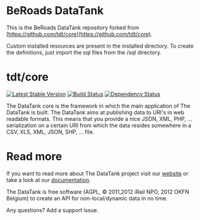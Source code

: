 
# BeRoads DataTank

This is the BeRoads DataTank repository forked from [https://github.com/tdt/core](https://github.com/tdt/core).

Custom installed resources are present in the installed directory. To create
the definitions, just import the sql files from the /sql directory.

# tdt/core


[![Latest Stable Version](https://poser.pugx.org/tdt/core/version.png)](https://packagist.org/packages/tdt/core)
[![Build Status](https://travis-ci.org/tdt/core.png?branch=development)](https://travis-ci.org/tdt/core) [![Dependency Status](https://www.versioneye.com/php/tdt:core/badge.png)](https://www.versioneye.com/php/tdt:core)

The DataTank core is the framework in which the main application of The DataTank is built. The DataTank aims at publishing data to URI's in web readable formats. This means that you provide a nice JSON, XML, PHP, ... serialization on a certain URI from which the data resides somewhere in a CSV, XLS, XML, JSON, SHP, ... file.

# Read more

If you want to read more about The DataTank project visit our [website](http://thedatatank.com) or take a look at our [documentation](http://docs.thedatatank.com).

The DataTank is free software (AGPL, © 2011,2012 iRail NPO, 2012 OKFN Belgium) to create an API for non-local/dynamic data in no time.

Any questions? Add a support issue.

